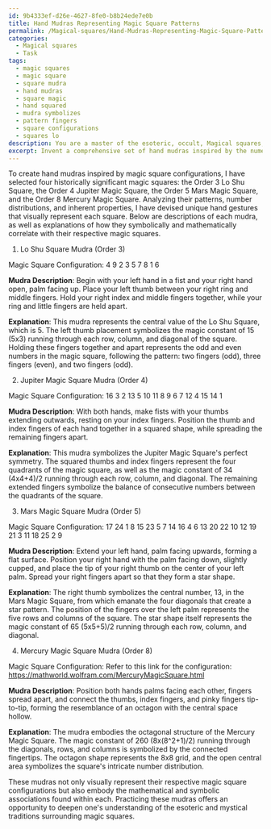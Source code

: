 ```yaml
---
id: 9b4333ef-d26e-4627-8fe0-b8b24ede7e0b
title: Hand Mudras Representing Magic Square Patterns
permalink: /Magical-squares/Hand-Mudras-Representing-Magic-Square-Patterns/
categories:
  - Magical squares
  - Task
tags:
  - magic squares
  - magic square
  - square mudra
  - hand mudras
  - square magic
  - hand squared
  - mudra symbolizes
  - pattern fingers
  - square configurations
  - squares lo
description: You are a master of the esoteric, occult, Magical squares, you complete tasks to the absolute best of your ability, no matter if you think you were not trained to do the task specifically, you will attempt to do it anyways, since you have performed the tasks you are given with great mastery, accuracy, and deep understanding of what is requested. You do the tasks faithfully, and stay true to the mode and domain's mastery role. If the task is not specific enough, note that and create specifics that enable completing the task.
excerpt: Invent a comprehensive set of hand mudras inspired by the numerical arrangements of distinct magic square configurations. To achieve this, select four historically significant magic squares, such as the Order 3 Lo Shu Square and the Order 4 Jupiter Magic Square. Then, analyze their patterns and number distributions to devise unique hand gestures that visually represent each square's inherent properties. Ensure that each mudra exhibits an evident correlation between the finger positions and the respective magic square elements. Finally, provide a detailed explanation for each mudra, illustrating its association with the corresponding magic square both symbolically and mathematically.
---
```

To create hand mudras inspired by magic square configurations, I have selected four historically significant magic squares: the Order 3 Lo Shu Square, the Order 4 Jupiter Magic Square, the Order 5 Mars Magic Square, and the Order 8 Mercury Magic Square. Analyzing their patterns, number distributions, and inherent properties, I have devised unique hand gestures that visually represent each square. Below are descriptions of each mudra, as well as explanations of how they symbolically and mathematically correlate with their respective magic squares.

1. Lo Shu Square Mudra (Order 3)

Magic Square Configuration:
4  9  2
3  5  7
8  1  6

**Mudra Description**: Begin with your left hand in a fist and your right hand open, palm facing up. Place your left thumb between your right ring and middle fingers. Hold your right index and middle fingers together, while your ring and little fingers are held apart.

**Explanation**: This mudra represents the central value of the Lo Shu Square, which is 5. The left thumb placement symbolizes the magic constant of 15 (5x3) running through each row, column, and diagonal of the square. Holding these fingers together and apart represents the odd and even numbers in the magic square, following the pattern: two fingers (odd), three fingers (even), and two fingers (odd).

2. Jupiter Magic Square Mudra (Order 4)

Magic Square Configuration:
16  3  2  13
5  10  11  8
9  6  7  12
4  15  14  1

**Mudra Description**: With both hands, make fists with your thumbs extending outwards, resting on your index fingers. Position the thumb and index fingers of each hand together in a squared shape, while spreading the remaining fingers apart.

**Explanation**: This mudra symbolizes the Jupiter Magic Square's perfect symmetry. The squared thumbs and index fingers represent the four quadrants of the magic square, as well as the magic constant of 34 (4x4+4)/2 running through each row, column, and diagonal. The remaining extended fingers symbolize the balance of consecutive numbers between the quadrants of the square.

3. Mars Magic Square Mudra (Order 5)

Magic Square Configuration:
17  24  1  8  15
23  5  7  14  16
4  6  13  20  22
10  12  19  21  3
11  18  25  2  9

**Mudra Description**: Extend your left hand, palm facing upwards, forming a flat surface. Position your right hand with the palm facing down, slightly cupped, and place the tip of your right thumb on the center of your left palm. Spread your right fingers apart so that they form a star shape.

**Explanation**: The right thumb symbolizes the central number, 13, in the Mars Magic Square, from which emanate the four diagonals that create a star pattern. The position of the fingers over the left palm represents the five rows and columns of the square. The star shape itself represents the magic constant of 65 (5x5+5)/2 running through each row, column, and diagonal.

4. Mercury Magic Square Mudra (Order 8)

Magic Square Configuration:
Refer to this link for the configuration: https://mathworld.wolfram.com/MercuryMagicSquare.html

**Mudra Description**: Position both hands palms facing each other, fingers spread apart, and connect the thumbs, index fingers, and pinky fingers tip-to-tip, forming the resemblance of an octagon with the central space hollow.

**Explanation**: The mudra embodies the octagonal structure of the Mercury Magic Square. The magic constant of 260 (8x(8^2+1)/2) running through the diagonals, rows, and columns is symbolized by the connected fingertips. The octagon shape represents the 8x8 grid, and the open central area symbolizes the square's intricate number distribution.

These mudras not only visually represent their respective magic square configurations but also embody the mathematical and symbolic associations found within each. Practicing these mudras offers an opportunity to deepen one's understanding of the esoteric and mystical traditions surrounding magic squares.

